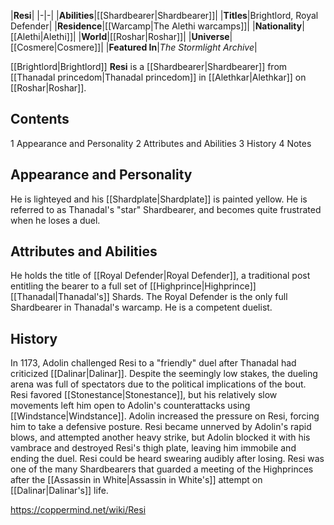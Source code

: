 |**Resi**|
|-|-|
|**Abilities**|[[Shardbearer\|Shardbearer]]|
|**Titles**|Brightlord, Royal Defender|
|**Residence**|[[Warcamp\|The Alethi warcamps]]|
|**Nationality**|[[Alethi\|Alethi]]|
|**World**|[[Roshar\|Roshar]]|
|**Universe**|[[Cosmere\|Cosmere]]|
|**Featured In**|*The Stormlight Archive*|

[[Brightlord\|Brightlord]] **Resi** is a [[Shardbearer\|Shardbearer]] from [[Thanadal princedom\|Thanadal princedom]] in [[Alethkar\|Alethkar]] on [[Roshar\|Roshar]].

## Contents

1 Appearance and Personality
2 Attributes and Abilities
3 History
4 Notes


## Appearance and Personality
He is lighteyed and his [[Shardplate\|Shardplate]] is painted yellow. He is referred to as Thanadal's "star" Shardbearer, and becomes quite frustrated when he loses a duel.

## Attributes and Abilities
He holds the title of [[Royal Defender\|Royal Defender]], a traditional post entitling the bearer to a full set of [[Highprince\|Highprince]] [[Thanadal\|Thanadal's]] Shards. The Royal Defender is the only full Shardbearer in Thanadal's warcamp. He is a competent duelist.

## History
In 1173, Adolin challenged Resi to a "friendly" duel after Thanadal had criticized [[Dalinar\|Dalinar]]. Despite the seemingly low stakes, the dueling arena was full of spectators due to the political implications of the bout. Resi favored [[Stonestance\|Stonestance]], but his relatively slow movements left him open to Adolin's counterattacks using [[Windstance\|Windstance]]. Adolin increased the pressure on Resi, forcing him to take a defensive posture. Resi became unnerved by Adolin's rapid blows, and attempted another heavy strike, but Adolin blocked it with his vambrace and destroyed Resi's thigh plate, leaving him immobile and ending the duel. Resi could be heard swearing audibly after losing.
Resi was one of the many Shardbearers that guarded a meeting of the Highprinces after the [[Assassin in White\|Assassin in White's]] attempt on [[Dalinar\|Dalinar's]] life.



https://coppermind.net/wiki/Resi